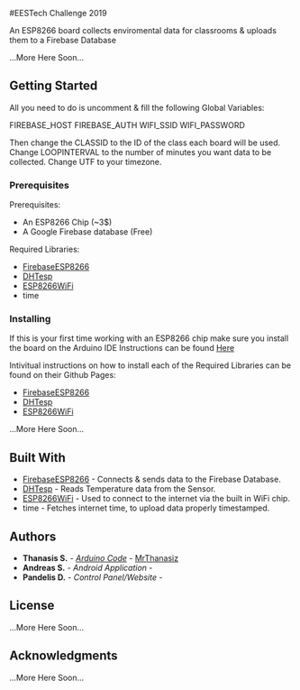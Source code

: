 #EESTech Challenge 2019

An ESP8266 board collects enviromental data for classrooms & uploads them to a Firebase Database

...More Here Soon...

## Getting Started

All you need to do is uncomment & fill the following Global Variables:

FIREBASE_HOST
FIREBASE_AUTH
WIFI_SSID
WIFI_PASSWORD

Then change the CLASSID to the ID of the class each board will be used.
Change LOOPINTERVAL to the number of minutes you want data to be collected.
Change UTF to your timezone.


### Prerequisites

Prerequisites:

* An ESP8266 Chip (~3$)
* A Google Firebase database (Free)


Required Libraries:

* [FirebaseESP8266](https://github.com/mobizt/Firebase-ESP8266)
* [DHTesp](https://github.com/beegee-tokyo/DHTesp)
* [ESP8266WiFi](https://github.com/esp8266/Arduino)
* time

### Installing

If this is your first time working with an ESP8266 chip make sure you install the board on the Arduino IDE Instructions can be found [Here](https://randomnerdtutorials.com/how-to-install-esp8266-board-arduino-ide/)

Intivitual instructions on how to install each of the Required Libraries can be found on their Github Pages:
* [FirebaseESP8266](https://github.com/mobizt/Firebase-ESP8266)
* [DHTesp](https://github.com/beegee-tokyo/DHTesp)
* [ESP8266WiFi](https://github.com/esp8266/Arduino)

...More Here Soon...

## Built With

* [FirebaseESP8266](https://github.com/mobizt/Firebase-ESP8266) - Connects & sends data to the Firebase Database.
* [DHTesp](https://github.com/beegee-tokyo/DHTesp) - Reads Temperature data from the Sensor.
* [ESP8266WiFi](https://github.com/esp8266/Arduino) - Used to connect to the internet via the built in WiFi chip.
* time - Fetches internet time, to upload data properly timestamped.

## Authors

* **Thanasis S.** - [*Arduino Code*](https://github.com/MrThanasiz/EESTech-Challenge-2019) - [MrThanasiz](https://github.com/MrThanasiz)
* **Andreas S.** - *Android Application* - 
* **Pandelis D.** - *Control Panel/Website* - 

## License

...More Here Soon...

## Acknowledgments

...More Here Soon...
